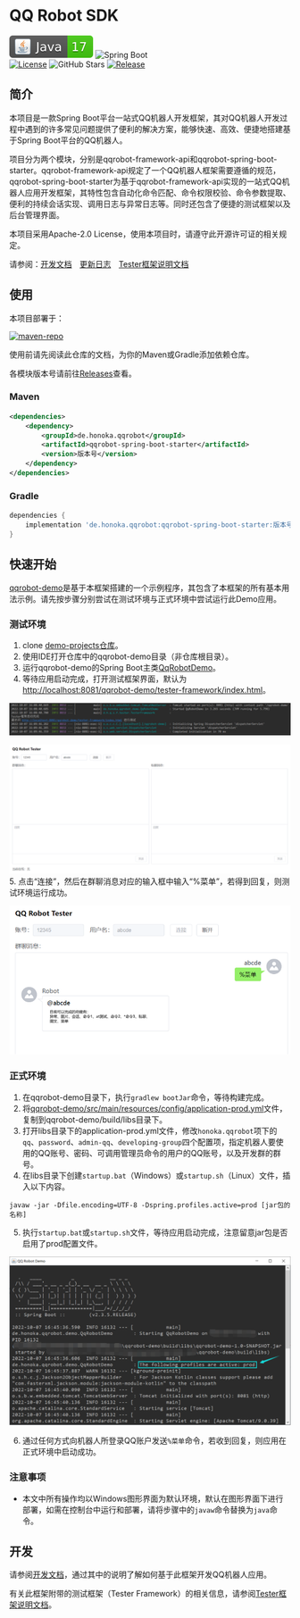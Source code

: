 # QQ Robot SDK
![Java](./docs/img/Java-17-brightgreen.svg)
![Spring Boot](https://img.shields.io/badge/Spring%20Boot-3.2.5-brightgreen?logo=Spring)<br />
[![License](https://img.shields.io/github/license/kosaka-bun/qqrobot-sdk?label=License&color=blue&logo=GitHub)](./LICENSE)
![GitHub Stars](https://img.shields.io/github/stars/kosaka-bun/qqrobot-sdk?label=Stars&logo=GitHub&style=flat)
[![Release](https://img.shields.io/github/release/kosaka-bun/qqrobot-sdk?label=Release&logo=GitHub)](../../releases)

## 简介
本项目是一款Spring Boot平台一站式QQ机器人开发框架，其对QQ机器人开发过程中遇到的许多常见问题提供了便利的解决方案，能够快速、高效、便捷地搭建基于Spring Boot平台的QQ机器人。

项目分为两个模块，分别是qqrobot-framework-api和qqrobot-spring-boot-starter。qqrobot-framework-api规定了一个QQ机器人框架需要遵循的规范，qqrobot-spring-boot-starter为基于qqrobot-framework-api实现的一站式QQ机器人应用开发框架，其特性包含自动化命令匹配、命令权限校验、命令参数提取、便利的持续会话实现、调用日志与异常日志等。同时还包含了便捷的测试框架以及后台管理界面。

本项目采用Apache-2.0 License，使用本项目时，请遵守此开源许可证的相关规定。

请参阅：[开发文档](./docs/development.md)&emsp;[更新日志](./docs/changelog.md)&emsp;[Tester框架说明文档](./docs/tester-framework.md)

## 使用
本项目部署于：

[![maven-repo](https://github-readme-stats.vercel.app/api/pin/?username=kosaka-bun&repo=maven-repo)](https://github.com/kosaka-bun/maven-repo)

使用前请先阅读此仓库的文档，为你的Maven或Gradle添加依赖仓库。

各模块版本号请前往[Releases](../../releases)查看。

### Maven
```xml
<dependencies>
    <dependency>
        <groupId>de.honoka.qqrobot</groupId>
        <artifactId>qqrobot-spring-boot-starter</artifactId>
        <version>版本号</version>
    </dependency>
</dependencies>
```

### Gradle
```groovy
dependencies {
    implementation 'de.honoka.qqrobot:qqrobot-spring-boot-starter:版本号'
}
```

## 快速开始
[qqrobot-demo](https://github.com/kosaka-bun/demo-projects/tree/master/qqrobot-demo)是基于本框架搭建的一个示例程序，其包含了本框架的所有基本用法示例。请先按步骤分别尝试在测试环境与正式环境中尝试运行此Demo应用。

### 测试环境
1. clone [demo-projects仓库](https://github.com/kosaka-bun/demo-projects)。
2. 使用IDE打开仓库中的qqrobot-demo目录（非仓库根目录）。
3. 运行qqrobot-demo的Spring Boot主类[QqRobotDemo](https://github.com/kosaka-bun/demo-projects/tree/master/qqrobot-demo/src/main/java/de/honoka/qqrobot/demo/QqRobotDemo.java)。
4. 等待应用启动完成，打开测试框架界面，默认为[http://localhost:8081/qqrobot-demo/tester-framework/index.html](http://localhost:8081/qqrobot-demo/tester-framework/index.html)。

![](./docs/img/1.png)

![](./docs/img/2.png)
5. 点击“连接”，然后在群聊消息对应的输入框中输入“%菜单”，若得到回复，则测试环境运行成功。

![](./docs/img/3.png)

### 正式环境
1. 在qqrobot-demo目录下，执行`gradlew bootJar`命令，等待构建完成。
2. 将[qqrobot-demo/src/main/resources/config/application-prod.yml](https://github.com/kosaka-bun/demo-projects/tree/master/qqrobot-demo/src/main/resources/config/application-prod.yml)文件，复制到qqrobot-demo/build/libs目录下。
3. 打开libs目录下的application-prod.yml文件，修改`honoka.qqrobot`项下的`qq`、`password`、`admin-qq`、`developing-group`四个配置项，指定机器人要使用的QQ账号、密码、可调用管理员命令的用户的QQ账号，以及开发群的群号。
4. 在libs目录下创建`startup.bat`（Windows）或`startup.sh`（Linux）文件，插入以下内容。
```shell
javaw -jar -Dfile.encoding=UTF-8 -Dspring.profiles.active=prod [jar包的名称]
```
5. 执行`startup.bat`或`startup.sh`文件，等待应用启动完成，注意留意jar包是否启用了prod配置文件。

![](./docs/img/4.png)

6. 通过任何方式向机器人所登录QQ账户发送`%菜单`命令，若收到回复，则应用在正式环境中启动成功。

### 注意事项
- 本文中所有操作均以Windows图形界面为默认环境，默认在图形界面下进行部署，如需在控制台中运行和部署，请将步骤中的`javaw`命令替换为`java`命令。

## 开发
请参阅[开发文档](./docs/development.md)，通过其中的说明了解如何基于此框架开发QQ机器人应用。

有关此框架附带的测试框架（Tester Framework）的相关信息，请参阅[Tester框架说明文档](./docs/tester-framework.md)。
